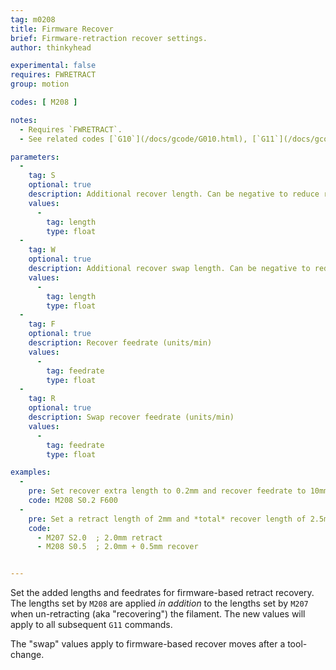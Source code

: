 ```yaml
---
tag: m0208
title: Firmware Recover
brief: Firmware-retraction recover settings.
author: thinkyhead

experimental: false
requires: FWRETRACT
group: motion

codes: [ M208 ]

notes:
  - Requires `FWRETRACT`.
  - See related codes [`G10`](/docs/gcode/G010.html), [`G11`](/docs/gcode/G010.html), [`M207`](/docs/gcode/M207.html), and [`M209`](/docs/gcode/M209.html).

parameters:
  -
    tag: S
    optional: true
    description: Additional recover length. Can be negative to reduce recover length.
    values:
      -
        tag: length
        type: float
  -
    tag: W
    optional: true
    description: Additional recover swap length. Can be negative to reduce the length.
    values:
      -
        tag: length
        type: float
  -
    tag: F
    optional: true
    description: Recover feedrate (units/min)
    values:
      -
        tag: feedrate
        type: float
  -
    tag: R
    optional: true
    description: Swap recover feedrate (units/min)
    values:
      -
        tag: feedrate
        type: float

examples:
  -
    pre: Set recover extra length to 0.2mm and recover feedrate to 10mm/s
    code: M208 S0.2 F600
  -
    pre: Set a retract length of 2mm and *total* recover length of 2.5mm
    code:
      - M207 S2.0  ; 2.0mm retract
      - M208 S0.5  ; 2.0mm + 0.5mm recover


---
```


Set the added lengths and feedrates for firmware-based retract recovery. The lengths set by `M208` are applied *in addition* to the lengths set by `M207` when un-retracting (aka "recovering") the filament. The new values will apply to all subsequent `G11` commands.

The "swap" values apply to firmware-based recover moves after a tool-change.
